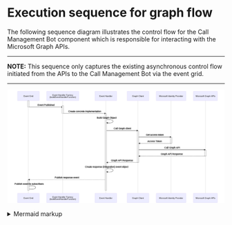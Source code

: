 # Execution sequence for graph flow

The following sequence diagram illustrates the control flow for the Call Management Bot component which is responsible
for interacting with the Microsoft Graph APIs.

---

**NOTE:** This sequence only captures the existing asynchronous control flow
initiated from the APIs to the Call Management Bot via the event grid.

---

<!-- generated by mermaid compile action - START -->

![~mermaid diagram 1~](../images/docs_wiki_graph-sequence-md-1.png)

<details>
  <summary>Mermaid markup</summary>

```mermaid
sequenceDiagram %% diagram
  %% participant
  participant Eve as Event Grid
  participant Fac as Event Handler Factory<br>(buildEventHandlerFunction)
  participant EveH as Event Handler
  participant GC as Graph Client
  participant ID as Microsoft Identity Provider
  participant MG as Microsoft Graph APIs
  activate Eve
  %% Event Published
  Eve->>Fac: Event Published
    %% Instantiate handler
    activate Fac
  deactivate Eve
    Fac->>EveH: Create concrete implementation
    deactivate Fac
      %% Handle event
      activate EveH
      EveH->>EveH: Build Graph Object
      EveH->>GC: Call Graph client
        %% Invoke graph client
        activate GC
        GC->>ID: Get access token
          activate ID
          ID-->>GC: Access Token
          deactivate ID
          GC->>MG: Call Graph API
            activate MG
            MG-->>GC: Graph API Response
            deactivate MG
          GC-->>EveH: Graph API Response
        deactivate GC
        EveH->>EveH: Create response (integration) event object
        EveH-->>Eve: Publish response event
        activate Eve
        Eve->Eve: Publish event to subscribers
        deactivate Eve
      deactivate EveH


```

</details>
<!-- generated by mermaid compile action - END -->
